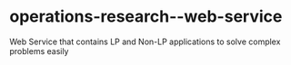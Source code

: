 # operations-research--web-service
Web Service that contains LP and Non-LP applications to solve complex problems easily
